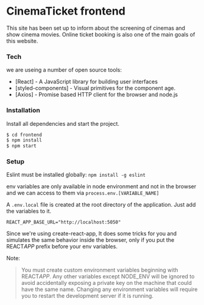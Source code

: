 # CinemaTicket frontend

This site has been set up to inform about the screening of cinemas and show cinema movies. Online ticket booking is also one of the main goals of this website.

### Tech

we are useing a number of open source tools:

- [React] - A JavaScript library for building user interfaces
- [styled-components] - Visual primitives for the component age.
- [Axios] - Promise based HTTP client for the browser and node.js

### Installation

Install all dependencies and start the project.

```sh
$ cd frontend
$ npm install
$ npm start
```

### Setup

Eslint must be installed globally: `npm install -g eslint`

env variables are only available in node environment and not in the browser and we can access to them via `process.env.[VARIABLE_NAME]`

A `.env.local` file is created at the root directory of the application. Just add the variables to it.

```
REACT_APP_BASE_URL="http://localhost:5050"
```

Since we're using create-react-app, It does some tricks for you and simulates the same behavior inside the browser, only if you put the REACT*APP* prefix before your env variables.

Note:

> You must create custom environment variables beginning with REACT*APP*. Any other variables except NODE_ENV will be ignored to avoid accidentally exposing a private key on the machine that could have the same name. Changing any environment variables will require you to restart the development server if it is running.
